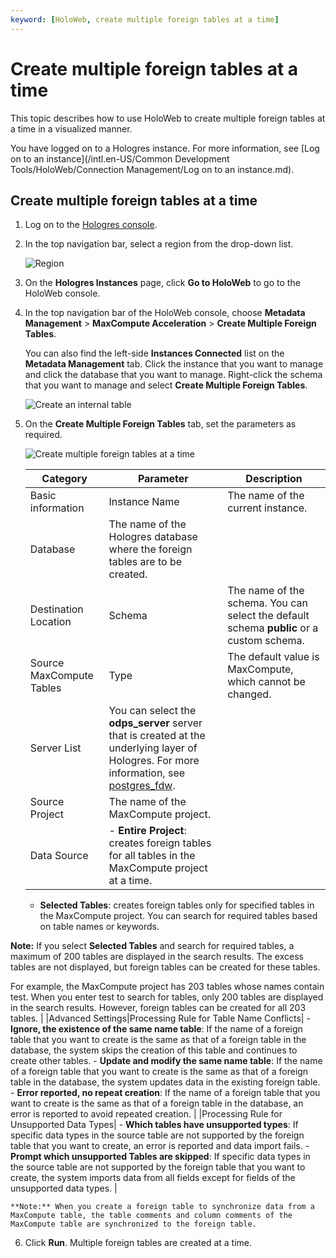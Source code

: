 ```yaml
---
keyword: [HoloWeb, create multiple foreign tables at a time]
---
```


# Create multiple foreign tables at a time

This topic describes how to use HoloWeb to create multiple foreign tables at a time in a visualized manner.

You have logged on to a Hologres instance. For more information, see [Log on to an instance](/intl.en-US/Common Development Tools/HoloWeb/Connection Management/Log on to an instance.md).

## Create multiple foreign tables at a time

1.  Log on to the [Hologres console](https://hologram.console.aliyun.com/#/instance).

2.  In the top navigation bar, select a region from the drop-down list.

    ![Region](https://static-aliyun-doc.oss-accelerate.aliyuncs.com/assets/img/en-US/8398778061/p141749.png)

3.  On the **Hologres Instances** page, click **Go to HoloWeb** to go to the HoloWeb console.

4.  In the top navigation bar of the HoloWeb console, choose **Metadata Management** \> **MaxCompute Acceleration** \> **Create Multiple Foreign Tables**.

    You can also find the left-side **Instances Connected** list on the **Metadata Management** tab. Click the instance that you want to manage and click the database that you want to manage. Right-click the schema that you want to manage and select **Create Multiple Foreign Tables**.

    ![Create an internal table](https://static-aliyun-doc.oss-accelerate.aliyuncs.com/assets/img/en-US/7799393261/p273758.png)

5.  On the **Create Multiple Foreign Tables** tab, set the parameters as required.

    ![Create multiple foreign tables at a time](https://static-aliyun-doc.oss-accelerate.aliyuncs.com/assets/img/en-US/3830493261/p273805.png)

    |Category|Parameter|Description|
    |--------|---------|-----------|
    |Basic information|Instance Name|The name of the current instance.|
    |Database|The name of the Hologres database where the foreign tables are to be created.|
    |Destination Location|Schema|The name of the schema. You can select the default schema **public** or a custom schema. |
    |Source MaxCompute Tables|Type|The default value is MaxCompute, which cannot be changed.|
    |Server List|You can select the **odps\_server** server that is created at the underlying layer of Hologres. For more information, see [postgres\_fdw](https://www.postgresql.org/docs/11/postgres-fdw.html?spm=a2c4g.11186623.2.11.7e476020Gyif3k).|
    |Source Project|The name of the MaxCompute project.|
    |Data Source|    -   **Entire Project**: creates foreign tables for all tables in the MaxCompute project at a time.
    -   **Selected Tables**: creates foreign tables only for specified tables in the MaxCompute project. You can search for required tables based on table names or keywords.

**Note:** If you select **Selected Tables** and search for required tables, a maximum of 200 tables are displayed in the search results. The excess tables are not displayed, but foreign tables can be created for these tables.

For example, the MaxCompute project has 203 tables whose names contain test. When you enter test to search for tables, only 200 tables are displayed in the search results. However, foreign tables can be created for all 203 tables. |
    |Advanced Settings|Processing Rule for Table Name Conflicts|    -   **Ignore, the existence of the same name table**: If the name of a foreign table that you want to create is the same as that of a foreign table in the database, the system skips the creation of this table and continues to create other tables.
    -   **Update and modify the same name table**: If the name of a foreign table that you want to create is the same as that of a foreign table in the database, the system updates data in the existing foreign table.
    -   **Error reported, no repeat creation**: If the name of a foreign table that you want to create is the same as that of a foreign table in the database, an error is reported to avoid repeated creation. |
    |Processing Rule for Unsupported Data Types|    -   **Which tables have unsupported types**: If specific data types in the source table are not supported by the foreign table that you want to create, an error is reported and data import fails.
    -   **Prompt which unsupported Tables are skipped**: If specific data types in the source table are not supported by the foreign table that you want to create, the system imports data from all fields except for fields of the unsupported data types. |

    **Note:** When you create a foreign table to synchronize data from a MaxCompute table, the table comments and column comments of the MaxCompute table are synchronized to the foreign table.

6.  Click **Run**. Multiple foreign tables are created at a time.


